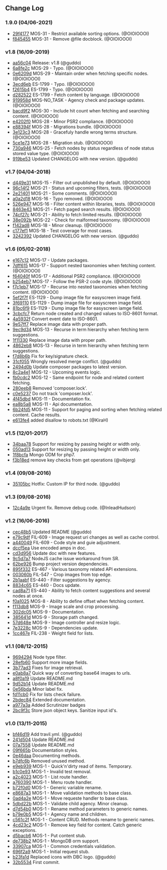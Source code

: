 ## Change Log

### 1.9.0 (04/06-2021)
- [29f4177](https://github.com/inleadmedia/mobilesearch_rest/commit/29f4177df545f31d53325c9f75d01c912e75718b) MOS-31 - Restrict available sorting options. (@OIOIOOOI)
- [f845455](https://github.com/inleadmedia/mobilesearch_rest/commit/f845455054f16d91127f368cb3f8a8ac79cfcf47) MOS-31 - Remove @file docblock. (@OIOIOOOI)

### v1.8 (16/09-2019)
- [aa56c04](https://github.com/inleadmedia/mobilesearch_rest/commit/aa56c04edc6978fa05dd112a59f9f41ec1c682af) Release: v1.8 (@guddo)
- [6a8fe2c](https://github.com/inleadmedia/mobilesearch_rest/commit/6a8fe2c83fd79fd4252f05fb719410531f716cf1) MOS-29 - Typo. (@OIOIOOOI)
- [0e6209d](https://github.com/inleadmedia/mobilesearch_rest/commit/0e6209dc45906d5fc6a21b4479acd161103d8879) MOS-29 - Maintain order when fetching specific nodes. (@OIOIOOOI)
- [3ecd6eb](https://github.com/inleadmedia/mobilesearch_rest/commit/3ecd6eb17ef6ca5ed5b08d326ead7bb872efec51) ES-1799 - Typo. (@OIOIOOOI)
- [f2615b4](https://github.com/inleadmedia/mobilesearch_rest/commit/f2615b43a9f8650f067cd2073ac69c73a1f3af15) ES-1799 - Typo. (@OIOIOOOI)
- [d282522](https://github.com/inleadmedia/mobilesearch_rest/commit/d28252259708f420e590aca2719a681035ac34fe) ES-1799 - Fetch content by language. (@OIOIOOOI)
- [919958d](https://github.com/inleadmedia/mobilesearch_rest/commit/919958d36c43f3e5cc08bacf056684a6a32c5af4) MOS-NO_TASK - Agency check and package updates. (@OIOIOOOI)
- [bacd9f2](https://github.com/inleadmedia/mobilesearch_rest/commit/bacd9f214c4ab945b957f57ae89057cf3671db70) MOS-30 - Include hit count when fetching and searching content. (@OIOIOOOI)
- [e4202f0](https://github.com/inleadmedia/mobilesearch_rest/commit/e4202f02c7dfae9daafc5e2d57f0e1b1f3b9c814) MOS-28 - Minor PSR2 compliance. (@OIOIOOOI)
- [e88394f](https://github.com/inleadmedia/mobilesearch_rest/commit/e88394fcdb3fde819137f8fa97c1dbf9c35f7df2) MOS-28 - Migrations bundle. (@OIOIOOOI)
- [3e123c3](https://github.com/inleadmedia/mobilesearch_rest/commit/3e123c36b6ec830f7a204fd45afb4a6139693efb) MOS-28 - Gracefuly handle wrong terms structure. (@OIOIOOOI)
- [5ce1e73](https://github.com/inleadmedia/mobilesearch_rest/commit/5ce1e73aea34ae51d63eaf3a1a2204af1e343bfc) MOS-28 - Migration stub. (@OIOIOOOI)
- [730a946](https://github.com/inleadmedia/mobilesearch_rest/commit/730a946afb89715aa5f639c87767524a251a3b99) MOS-25 - Fetch nodes by status regardless of node status stored value type. (@OIOIOOOI)
- [919be53](https://github.com/inleadmedia/mobilesearch_rest/commit/919be5372f731e97641e3b259e422dbef8a33681) Updated CHANGELOG with new version. (@guddo)

### v1.7 (04/04-2018)
- [d449e31](https://github.com/inleadmedia/mobilesearch_rest/commit/d449e317d276940de9e31abbbcb6682882fb47b4) MOS-15 - Filter out unpublished by default. (@OIOIOOOI)
- [96c14f2](https://github.com/inleadmedia/mobilesearch_rest/commit/96c14f2a0eb86e1ffe48e735504cfc029e986d37) MOS-21 - Status and upcoming filters, tests. (@OIOIOOOI)
- [2e21401](https://github.com/inleadmedia/mobilesearch_rest/commit/2e2140119392c0cfc2a9ff16ee1a3735b51de2a4) MOS-21 - Some comments. (@OIOIOOOI)
- [a0a2d18](https://github.com/inleadmedia/mobilesearch_rest/commit/a0a2d188a77f6a9182a0d2a6c91965eab179b7ea) MOS-16 - Typo removed. (@OIOIOOOI)
- [526e947](https://github.com/inleadmedia/mobilesearch_rest/commit/526e9473673c1ba7df29189b2a5194bacfa732db) MOS-16 - Filter content within libraries, tests. (@OIOIOOOI)
- [8463e43](https://github.com/inleadmedia/mobilesearch_rest/commit/8463e43ad935dde59ab8ef15e024740ec732cc6d) MOS-21 - Fetch paged search results. (@OIOIOOOI)
- [74cf27c](https://github.com/inleadmedia/mobilesearch_rest/commit/74cf27c30caed4bb99f34bbc55db2ad5cc80ceb1) MOS-21 - Ability to fetch limited results. (@OIOIOOOI)
- [38e092b](https://github.com/inleadmedia/mobilesearch_rest/commit/38e092bffc7093f71df8cedf78958e4049580be0) MOS-22 - Check for malformed taxonomy. (@OIOIOOOI)
- [f142ad8](https://github.com/inleadmedia/mobilesearch_rest/commit/f142ad8f91281acd191d48bc6663b9bfb57d18f7) MOS-18 - Minor cleanup. (@OIOIOOOI)
- [c177ef1](https://github.com/inleadmedia/mobilesearch_rest/commit/c177ef1b3559dfe6a4ff4a4a0c716ae6da9881db) MOS-18 - Test coverage for most cases.
- [3242392](https://github.com/inleadmedia/mobilesearch_rest/commit/3242392d50db06d0c074e80ec3217cb1eaaabec5) Updated CHANGELOG with new version. (@guddo)

### v1.6 (05/02-2018)
- [e167c12](https://github.com/inleadmedia/mobilesearch_rest/commit/e167c1234a3925e50883335df3fb16dd034a4970) MOS-17 - Update packages.
- [7dff615](https://github.com/inleadmedia/mobilesearch_rest/commit/7dff6154c35c2dd7ba4028f8d8c4bdf0da160139) MOS-17 - Support nested taxonomies when fetching content. (@OIOIOOOI)
- [f64040f](https://github.com/inleadmedia/mobilesearch_rest/commit/f64040f768018a2884660bf3d5323f82c76e8ee8) MOS-17 - Additional PSR2 compliance. (@OIOIOOOI)
- [b254eb7](https://github.com/inleadmedia/mobilesearch_rest/commit/b254eb7dc13585df3c0bec30f3f1c2678e55670c) MOS-17 - Follow the PSR-2 code style. (@OIOIOOOI)
- [f7c1eb7](https://github.com/inleadmedia/mobilesearch_rest/commit/f7c1eb7eb3762547bed666bc99190d0278b56d01) MOS-17 - Recurse into nested taxonomies when fetching content. (@OIOIOOOI)
- [5ef2f7f](https://github.com/inleadmedia/mobilesearch_rest/commit/5ef2f7f778029c76732282071e8b86dcfb240983) ES-1129 - Dump image file for easyscreen image field.
- [3f69110](https://github.com/inleadmedia/mobilesearch_rest/commit/3f69110c77e91b7876a9c19a4ca4e5aafc650c61) ES-1129 - Dump image file for easyscreen image field.
- [81bc6f9](https://github.com/inleadmedia/mobilesearch_rest/commit/81bc6f9eec264e1d4c752e77d47a8b63b911889f) ES-1129 - Dump image file for easyscreen iamge field.
- [3cbcfc7](https://github.com/inleadmedia/mobilesearch_rest/commit/3cbcfc76e146a93171e198b7dcf342ce68efb4ab) Return node created and changed values to ISO-8601 format.
- [4a5932f](https://github.com/inleadmedia/mobilesearch_rest/commit/4a5932fa90669ddde8d8c21ec0e04d3cfe1bdc49) Convert event date to ISO-8601.
- [9e57ff7](https://github.com/inleadmedia/mobilesearch_rest/commit/9e57ff77512b1dcc3074a599a29eea95a6237cd0) Replace image data with proper path.
- [9ec9d34](https://github.com/inleadmedia/mobilesearch_rest/commit/9ec9d34f7cb77eb308ffd217ab35ce2fac678fa4) MOS-13 - Recurse in term hierarchy when fetching term suggestions.
- [1f11330](https://github.com/inleadmedia/mobilesearch_rest/commit/1f11330a56ff31e40faa7f3e2f7b2bb54d7d7928) Replace image data with proper path.
- [4862eb8](https://github.com/inleadmedia/mobilesearch_rest/commit/4862eb8c4e895422c22dc655beaa8c5255a77c05) MOS-13 - Recurse in term hierarchy when fetching term suggestions.
- [f7d8b6b](https://github.com/inleadmedia/mobilesearch_rest/commit/f7d8b6bcb1228ca878aa0d632120bf896070cea5) Fix for key/signature check.
- [31cf055](https://github.com/inleadmedia/mobilesearch_rest/commit/31cf05534cde1a09ac1acba4f222252b52d84e1e) Wrongly resolved merge conflict. (@guddo)
- [2494d0b](https://github.com/inleadmedia/mobilesearch_rest/commit/2494d0bc61e3ed412b816a2df5dd8a1a8e059c75) Update composer packages to latest version.
- [8c2a4e1](https://github.com/inleadmedia/mobilesearch_rest/commit/8c2a4e109583435e524b2c689d63a777fe63bf56) MOS-12 - Upcoming events logic.
- [fb0cdc2](https://github.com/inleadmedia/mobilesearch_rest/commit/fb0cdc2b237407e49c113faa3cc42a1789fb07af) MOS-12 - Same endpoint for node and related content fetching.
- [280eeb8](https://github.com/inleadmedia/mobilesearch_rest/commit/280eeb85c3282511f990e385ba17da4690c2469f) Removed 'composer.lock'.
- [c0e5237](https://github.com/inleadmedia/mobilesearch_rest/commit/c0e5237f56b701e1491ab0f89c10ef32324d6df4) Do not track 'composer.lock'.
- [4f45dbd](https://github.com/inleadmedia/mobilesearch_rest/commit/4f45dbdeb85161330088151e033756ba85304280) MOS-11 - Documentation fix.
- [ea8b5a8](https://github.com/inleadmedia/mobilesearch_rest/commit/ea8b5a84e826a4b3da8fffd66afe2636cb4e28ae) MOS-11 - Api documentation.
- [6b24fd5](https://github.com/inleadmedia/mobilesearch_rest/commit/6b24fd517038de3029871e90f6e0e1d014f29a03) MOS-11 - Support for paging and sorting when fetching related content. Cache results.
- [e613fe4](https://github.com/inleadmedia/mobilesearch_rest/commit/e613fe48a64b7e6fe12891014659259089d175c1) added disallow to robots.txt (@KiraH)

### v1.5 (12/01-2017)
- [34baa78](https://github.com/inleadmedia/mobilesearch_rest/commit/34baa78cc264d5757f96619ecbf81a84128cc947) Support for resizing by passing height or width only.
- [050ad13](https://github.com/inleadmedia/mobilesearch_rest/commit/050ad1394558a41afd1263ad2e3b114c029bf9d8) Support for resizing by passing height or width only.
- [1f8bcfa](https://github.com/inleadmedia/mobilesearch_rest/commit/1f8bcfa68fb3ac3dcd10704b5d34da35e4a2cbfa) Mongo ODM for php7.
- [f3b18ed](https://github.com/inleadmedia/mobilesearch_rest/commit/f3b18eda2d5346c3b38b4c7ff3ae643c7b2d8a96) remove key checks from get operations (@vibjerg)

### v1.4 (09/08-2016)
- [35105bc](https://github.com/inleadmedia/mobilesearch_rest/commit/35105bccf3748204223a395aebf1fcd91f68d858) Hotfix: Custom IP for third node. (@guddo)

### v1.3 (09/08-2016)
- [12c4a9e](https://github.com/inleadmedia/mobilesearch_rest/commit/12c4a9ed2ac496b73d593a620211c6f9d055e6ee) Urgent fix. Remove debug code. (@InleadHudson)

### v1.2 (16/06-2016)
- [cec48b5](https://github.com/inleadmedia/mobilesearch_rest/commit/cec48b52447c3f835d43e7d7963298d62bf511e2) Updated README (@guddo)
- [e79c9df](https://github.com/inleadmedia/mobilesearch_rest/commit/e79c9df89397a4837eec4668723b4a3fab3f2705) FIL-609 - Image request uri changes as well as cache control.
- [a440049](https://github.com/inleadmedia/mobilesearch_rest/commit/a4400499dd29f9493a76b8f470cdb51d7c730d5b) FIL-609 - Code style and guie adjustment.
- [dccf5ea](https://github.com/inleadmedia/mobilesearch_rest/commit/dccf5ea8981cb41a18cf93dc2408391370aef99f) Use encoded amps in doc.
- [cd3d956](https://github.com/inleadmedia/mobilesearch_rest/commit/cd3d956e7a2a72fdc49feb6d2eedb4d2624daf8d) Update doc with new features.
- [9c5d7a7](https://github.com/inleadmedia/mobilesearch_rest/commit/9c5d7a78a54a03b8a13acfab81b2daded5e0c321) NodeJS cache issue workaround from SR.
- [62be926](https://github.com/inleadmedia/mobilesearch_rest/commit/62be926e69a4ae3e2928af9ee938247c28ecc28c) Bump project version dependencies.
- [895f332](https://github.com/inleadmedia/mobilesearch_rest/commit/895f332b403b7b17e3117884abf0f942ff97aebe) ES-467 - Various taxonomy related API extensions.
- [003060b](https://github.com/inleadmedia/mobilesearch_rest/commit/003060b9f322fe154868c6b3977f04cd8e6e76ff) FIL-547 - Crop images from top edge.
- [2b1aabf](https://github.com/inleadmedia/mobilesearch_rest/commit/2b1aabfd10640024fc876545f17b3ae8dec00b4b) ES-440 - Filter suggestions by agency.
- [8834c65](https://github.com/inleadmedia/mobilesearch_rest/commit/8834c65aac3d6bb4e3a890f3ac3cbb48ae13878c) ES-440 - Docs update.
- [cad8a71](https://github.com/inleadmedia/mobilesearch_rest/commit/cad8a710a36b056e3772aa67cefeac20f2c3afb9) ES-440 - Ability to fetch content suggestions and several nodes at once.
- [f0a1025](https://github.com/inleadmedia/mobilesearch_rest/commit/f0a1025be059764ac519701574b3e2b50374f1f0) MOS-8 - Ability to define offset when fetching content.
- [f113db8](https://github.com/inleadmedia/mobilesearch_rest/commit/f113db805e951bf88f75907fc116973168e14675) MOS-9 - Image scale and crop processing.
- [302dc05](https://github.com/inleadmedia/mobilesearch_rest/commit/302dc0539f20fc04b3812db7dc7713058ae75f1b) MOS-9 - Documentation.
- [385641d](https://github.com/inleadmedia/mobilesearch_rest/commit/385641d50ae4e65020c5ca434b8a3c82760ef9a7) MOS-9 - Storage path changed.
- [57d648e](https://github.com/inleadmedia/mobilesearch_rest/commit/57d648ea3fd4b44588670c3309be12b9599cf77e) MOS-9 - Image controller and resize logic.
- [7e3228c](https://github.com/inleadmedia/mobilesearch_rest/commit/7e3228c711a87c528ea0d8a4ab34a74d8aadd027) MOS-9 - Dependencies update.
- [1cc467e](https://github.com/inleadmedia/mobilesearch_rest/commit/1cc467e320c3a29cfe9c88b51586a5d2c7f63774) FIL-238 - Weight field for lists.

### v1.1 (08/12-2015)
- [9694294](https://github.com/inleadmedia/mobilesearch_rest/commit/96942941051a073a8484692df47c0093927a1032) Node type filter.
- [28efb60](https://github.com/inleadmedia/mobilesearch_rest/commit/28efb60ecb4890cb638d6487c157c7633aa1c757) Support more image fields.
- [3b77ad3](https://github.com/inleadmedia/mobilesearch_rest/commit/3b77ad3faca6cda70b1c92fc002bb4e411457f39) Fixes for image retrieval.
- [e0ab8a7](https://github.com/inleadmedia/mobilesearch_rest/commit/e0ab8a7c1dce9e0070bcc1f2136004bb41d9db78) Quick way of converting base64 images to urls.
- [a8f0a19](https://github.com/inleadmedia/mobilesearch_rest/commit/a8f0a19ba5bbd033ce3724fdb7e83726cac14c3b) Update README.md
- [9d52b14](https://github.com/inleadmedia/mobilesearch_rest/commit/9d52b146a0084f0b741019925961043df4708ffc) Update README.md
- [0e56bda](https://github.com/inleadmedia/mobilesearch_rest/commit/0e56bda7168166f56424e8359044fd770df6390a) Minor label fix.
- [fd11cb0](https://github.com/inleadmedia/mobilesearch_rest/commit/fd11cb05edd70a0da3f206d291e3b624bb0e58fb) Fix for lists check failure.
- [2bdec84](https://github.com/inleadmedia/mobilesearch_rest/commit/2bdec84ac3a01beafedfab83a5492f301a14f38f) Extended documentation.
- [a977a3a](https://github.com/inleadmedia/mobilesearch_rest/commit/a977a3a03150c6ec36a3d154be3f03fce6cbd94f) Added Scrutinizer badges
- [2bc9f3c](https://github.com/inleadmedia/mobilesearch_rest/commit/2bc9f3c54b66e7121d8fb1702b4f06e619739be8) Store json object keys. Sanitize input id's.

### v1.0 (13/11-2015)
- [bf46d19](https://github.com/inleadmedia/mobilesearch_rest/commit/bf46d1956a69d619e921409b963b7c3e15b5a199) Add travil.yml. (@guddo)
- [241d504](https://github.com/inleadmedia/mobilesearch_rest/commit/241d504cd98346633ead9d89539d81dba8171ca9) Update README.md
- [07a7558](https://github.com/inleadmedia/mobilesearch_rest/commit/07a7558adc3bb5fa10704fef40db7d26b4abd293) Update README.md
- [09f665b](https://github.com/inleadmedia/mobilesearch_rest/commit/09f665b90a476d3fad12a74358c5ebfbee5b7944) Documentation styles.
- [0e46daa](https://github.com/inleadmedia/mobilesearch_rest/commit/0e46daac0b7eba289bbd08eb79b89a829760cc57) Documenting methods.
- [b7dfc6b](https://github.com/inleadmedia/mobilesearch_rest/commit/b7dfc6b47978ea987bb23351c141a9b362783b7a) Removed unused method.
- [e9eb939](https://github.com/inleadmedia/mobilesearch_rest/commit/e9eb939787ea52f969128c2b4a725617e178ecb4) MOS-1 - Quick'n'dirty read of items. Temporary.
- [b1c0e93](https://github.com/inleadmedia/mobilesearch_rest/commit/b1c0e93351ade482819f24a95c8a6f499631b61e) MOS-1 - Invalid test removal.
- [a2c4023](https://github.com/inleadmedia/mobilesearch_rest/commit/a2c402378daa74f463bf49e6fa9574b321403049) MOS-1 - List route handler.
- [a760390](https://github.com/inleadmedia/mobilesearch_rest/commit/a76039070edf9a3fee8ce676c8596ddf77e3f1b9) MOS-1 - Menu route handler.
- [b72f0d0](https://github.com/inleadmedia/mobilesearch_rest/commit/b72f0d093b46e6982e7f64cc601bb9cad626d775) MOS-1 - Generic variable rename.
- [e8687a3](https://github.com/inleadmedia/mobilesearch_rest/commit/e8687a36cde4895d555c6fcb164fada9ab57f7fb) MOS-1 - Move validation methods to base class.
- [0ad4a2e](https://github.com/inleadmedia/mobilesearch_rest/commit/0ad4a2e4b726318dc934c9260ff4c2c9f43894f7) MOS-1 - Move requeste handler to base class.
- [5dbd22b](https://github.com/inleadmedia/mobilesearch_rest/commit/5dbd22b3a2cfb5b22734a00f6e6bf5315523f50c) MOS-1 - Validate child agency. Minor cleanup.
- [d7d54b0](https://github.com/inleadmedia/mobilesearch_rest/commit/d7d54b0bb3139fb7f886a62302635b77634db97f) MOS-1 - Rename method parameters to generic names.
- [b79e0b5](https://github.com/inleadmedia/mobilesearch_rest/commit/b79e0b584a16e6caa061d5c0d8f7a89d5306bf6e) MOS-1 - Agency name and children.
- [c561c2f](https://github.com/inleadmedia/mobilesearch_rest/commit/c561c2f79355fb08273b302e63e90485b0332d9b) MOS-1 - Content CRUD. Methods rename to generic names.
- [4cd23c2](https://github.com/inleadmedia/mobilesearch_rest/commit/4cd23c2865b4ad2f895a93d7476bbe7a9b222c39) MOS-1 - Remove key field for content. Catch generic exceptions.
- [d5bacb6](https://github.com/inleadmedia/mobilesearch_rest/commit/d5bacb63321d8102494733ba7ad32ae0656ee711) MOS-1 - Put content stub.
- [de738b2](https://github.com/inleadmedia/mobilesearch_rest/commit/de738b29bd8d826be2cc2e4b9f4fa8e328132db8) MOS-1 - MongoDB orm support.
- [33907ca](https://github.com/inleadmedia/mobilesearch_rest/commit/33907ca7bfb117797f73daff6a9b1c3cd91bfd2a) MOS-1 - Common credentials validation.
- [696f2a9](https://github.com/inleadmedia/mobilesearch_rest/commit/696f2a9183ca4aac46761c2f9e3a7b64b5817f47) MOS-1 - Initial request stub.
- [b23fa1d](https://github.com/inleadmedia/mobilesearch_rest/commit/b23fa1df59709f87141757cc86467e35b30f4e56) Replaced icons with DBC logo. (@guddo)
- [32b5534](https://github.com/inleadmedia/mobilesearch_rest/commit/32b5534151079c6b0e5cdf798ee188995c2d83c1) First commit.
